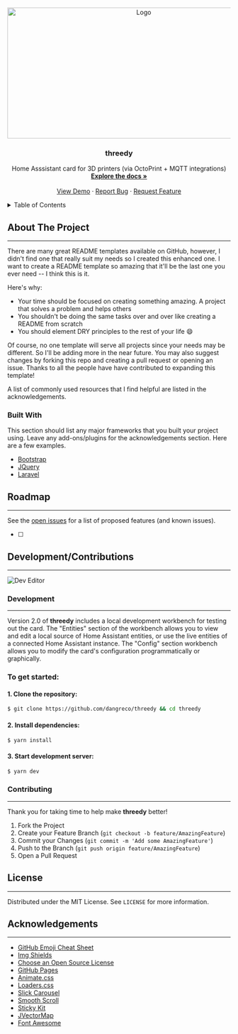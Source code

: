 <!-- PROJECT LOGO -->
<br />
<p align="center">
  <a href="https://github.com/dangreco/threedy">
    <img src="https://raw.githubusercontent.com/dangreco/threedy/threedy2.0/threedy-logo.png" alt="Logo" width="600" height="295">
  </a>


<h3 align="center">threedy</h3>

  <p align="center">
    Home Asssistant card for 3D printers (via OctoPrint + MQTT integrations)
    <br />
    <a href="https://github.com/othneildrew/Best-README-Template"><strong>Explore the docs »</strong></a>
    <br />
    <br />
    <a href="https://github.com/othneildrew/Best-README-Template">View Demo</a>
    ·
    <a href="https://github.com/dangreco/threedy/issues">Report Bug</a>
    ·
    <a href="https://github.com/dangreco/threedy/issues">Request Feature</a>
  </p>
</p>



<!-- TABLE OF CONTENTS -->
<details>
  <summary>Table of Contents</summary>
  <ol>
    <li>
      <a href="#about-the-project">About The Project</a>
      <ul>
        <li><a href="#built-with">Built With</a></li>
      </ul>
    </li>
    <li>
      <a href="#getting-started">Getting Started</a>
      <ul>
        <li><a href="#installation">Installation</a></li>
      </ul>
    </li>
    <li><a href="#roadmap">Roadmap</a></li>
    <li><a href="#contributing">Contributing</a></li>
    <li><a href="#license">License</a></li>
    <li><a href="#contact">Contact</a></li>
    <li><a href="#acknowledgements">Acknowledgements</a></li>
  </ol>
</details>



<!-- ABOUT THE PROJECT -->
## About The Project
___


There are many great README templates available on GitHub, however, I didn't find one that really suit my needs so I created this enhanced one. I want to create a README template so amazing that it'll be the last one you ever need -- I think this is it.

Here's why:
* Your time should be focused on creating something amazing. A project that solves a problem and helps others
* You shouldn't be doing the same tasks over and over like creating a README from scratch
* You should element DRY principles to the rest of your life :smile:

Of course, no one template will serve all projects since your needs may be different. So I'll be adding more in the near future. You may also suggest changes by forking this repo and creating a pull request or opening an issue. Thanks to all the people have have contributed to expanding this template!

A list of commonly used resources that I find helpful are listed in the acknowledgements.

### Built With
This section should list any major frameworks that you built your project using. Leave any add-ons/plugins for the acknowledgements section. Here are a few examples.
* [Bootstrap](https://getbootstrap.com)
* [JQuery](https://jquery.com)
* [Laravel](https://laravel.com)


<!-- ROADMAP -->
## Roadmap
___

See the [open issues](https://github.com/othneildrew/Best-README-Template/issues) for a list of proposed features (and known issues).

- [ ] 

<!-- CONTRIBUTING -->
## Development/Contributions
___

![Dev Editor](https://raw.githubusercontent.com/dangreco/threedy/threedy2.0/screenshots/editor.png)

### Development
___

Version 2.0 of **threedy** includes a local development workbench for testing out the card.
The "Entities" section of the workbench allows you to view and edit a local source of Home Assistant
entities, or use the live entities of a connected Home Assistant instance. The "Config" 
section workbench allows you to modify the card's configuration programmatically or graphically.

### To get started:

#### 1. Clone the repository:
```zsh
$ git clone https://github.com/dangreco/threedy && cd threedy
```
#### 2. Install dependencies:
```zsh
$ yarn install
```

#### 3. Start development server:
```zsh
$ yarn dev
```


### Contributing
___

Thank you for taking time to help make **threedy** better! 

1. Fork the Project
2. Create your Feature Branch (`git checkout -b feature/AmazingFeature`)
3. Commit your Changes (`git commit -m 'Add some AmazingFeature'`)
4. Push to the Branch (`git push origin feature/AmazingFeature`)
5. Open a Pull Request



<!-- LICENSE -->
## License
___

Distributed under the MIT License. See `LICENSE` for more information.


<!-- ACKNOWLEDGEMENTS -->
## Acknowledgements
___
* [GitHub Emoji Cheat Sheet](https://www.webpagefx.com/tools/emoji-cheat-sheet)
* [Img Shields](https://shields.io)
* [Choose an Open Source License](https://choosealicense.com)
* [GitHub Pages](https://pages.github.com)
* [Animate.css](https://daneden.github.io/animate.css)
* [Loaders.css](https://connoratherton.com/loaders)
* [Slick Carousel](https://kenwheeler.github.io/slick)
* [Smooth Scroll](https://github.com/cferdinandi/smooth-scroll)
* [Sticky Kit](http://leafo.net/sticky-kit)
* [JVectorMap](http://jvectormap.com)
* [Font Awesome](https://fontawesome.com)